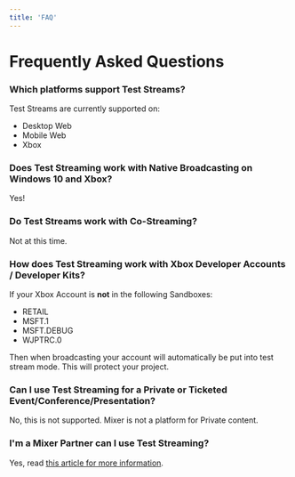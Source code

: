 ```yaml
---
title: 'FAQ'
---
```


# Frequently Asked Questions

### Which platforms support Test Streams?

Test Streams are currently supported on:
- Desktop Web
- Mobile Web
- Xbox

### Does Test Streaming work with Native Broadcasting on Windows 10 and Xbox?

Yes!

### Do Test Streams work with Co-Streaming?

Not at this time.

### How does Test Streaming work with Xbox Developer Accounts / Developer Kits?

If your Xbox Account is **not** in the following Sandboxes:

- RETAIL
- MSFT.1
- MSFT.DEBUG
- WJPTRC.0

Then when broadcasting your account will automatically be put into test stream mode. This will protect your project.

### Can I use Test Streaming for a Private or Ticketed Event/Conference/Presentation?

No, this is not supported. Mixer is not a platform for Private content.

### I'm a Mixer Partner can I use Test Streaming?

Yes, read [this article for more information](https://watchbeam.zendesk.com/hc/en-us/articles/360000169791-Test-Streams-for-Partners).
